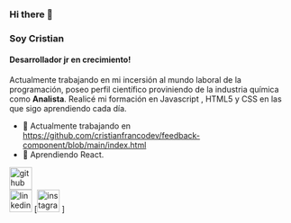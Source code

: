 ### Hi there 👋

###  Soy Cristian
#### Desarrollador jr en crecimiento!

Actualmente trabajando en mi incersión al mundo laboral de la programación, poseo perfil científico proviniendo de la industria química como **Analista**.
Realicé mi formación en Javascript , HTML5 y CSS en las que sigo aprendiendo cada día.


- 🔭 Actualmente trabajando en https://github.com/cristianfrancodev/feedback-component/blob/main/index.html 
- 🌱 Aprendiendo React.


[<img src='https://cdn.jsdelivr.net/npm/simple-icons@3.0.1/icons/github.svg' alt='github' height='40'>](https://github.com/https://github.com/cristianfrancodev)  
[<img src='https://cdn.jsdelivr.net/npm/simple-icons@3.0.1/icons/linkedin.svg' alt='linkedin' height='40'>](https://www.linkedin.com/in/https://www.linkedin.com/in/cristian-franco-7913a9230//)   [[<img src='https://cdn.jsdelivr.net/npm/simple-icons@3.0.1/icons/instagram.svg' alt='instagram' height='40'>](https://www.instagram.com/cristianfranco1986pp/) ]

